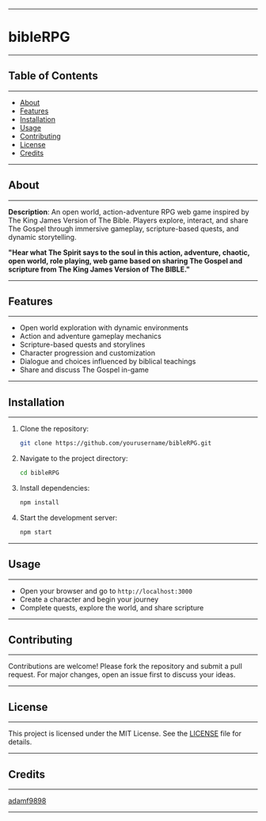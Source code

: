 <!--
2025-08-27
adamf9898
-->

---

# **bibleRPG**

---

## Table of Contents

---
- [About](#about)
- [Features](#features)
- [Installation](#installation)
- [Usage](#usage)
- [Contributing](#contributing)
- [License](#license)
- [Credits](#credits)

---

## About

---

**Description**: An open world, action-adventure RPG web game inspired by The King James Version of The Bible. Players explore, interact, and share The Gospel through immersive gameplay, scripture-based quests, and dynamic storytelling.

**"Hear what The Spirit says to the soul in this action, adventure, chaotic, open world, role playing, web game based on sharing The Gospel and scripture from The King James Version of The BIBLE."**

  ---

## Features

---

- Open world exploration with dynamic environments
- Action and adventure gameplay mechanics
- Scripture-based quests and storylines
- Character progression and customization
- Dialogue and choices influenced by biblical teachings
- Share and discuss The Gospel in-game

---

## Installation

---

1. Clone the repository:
   ```bash
   git clone https://github.com/yourusername/bibleRPG.git
   ```
2. Navigate to the project directory:
   ```bash
   cd bibleRPG
   ```
3. Install dependencies:
   ```bash
   npm install
   ```
4. Start the development server:
   ```bash
   npm start
   ```

---

## Usage

---

- Open your browser and go to `http://localhost:3000`
- Create a character and begin your journey
- Complete quests, explore the world, and share scripture

---

## Contributing

---

Contributions are welcome! Please fork the repository and submit a pull request. For major changes, open an issue first to discuss your ideas.

---

## License

---

This project is licensed under the MIT License. See the [LICENSE](LICENSE) file for details.

---

## Credits

---

[adamf9898](https://github.com/adamf9898)

---
